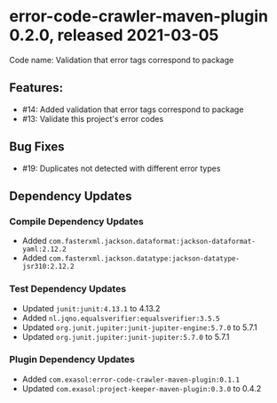 # error-code-crawler-maven-plugin 0.2.0, released 2021-03-05

Code name: Validation that error tags correspond to package

## Features:

* #14: Added validation that error tags correspond to package
* #13: Validate this project's error codes

## Bug Fixes

* #19: Duplicates not detected with different error types

## Dependency Updates

### Compile Dependency Updates

* Added `com.fasterxml.jackson.dataformat:jackson-dataformat-yaml:2.12.2`
* Added `com.fasterxml.jackson.datatype:jackson-datatype-jsr310:2.12.2`

### Test Dependency Updates

* Updated `junit:junit:4.13.1` to 4.13.2
* Added `nl.jqno.equalsverifier:equalsverifier:3.5.5`
* Updated `org.junit.jupiter:junit-jupiter-engine:5.7.0` to 5.7.1
* Updated `org.junit.jupiter:junit-jupiter:5.7.0` to 5.7.1

### Plugin Dependency Updates

* Added `com.exasol:error-code-crawler-maven-plugin:0.1.1`
* Updated `com.exasol:project-keeper-maven-plugin:0.3.0` to 0.4.2
